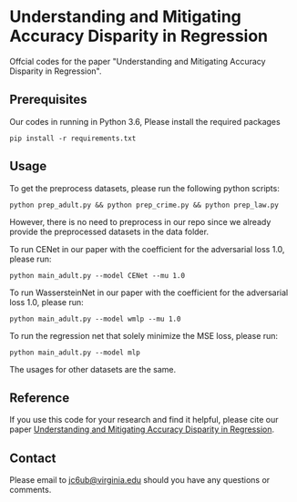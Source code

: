 # Understanding and Mitigating Accuracy Disparity in Regression

Offcial codes for the paper "Understanding and Mitigating Accuracy Disparity in Regression".

## Prerequisites

Our codes in running in Python 3.6, Please install the required packages 

```
pip install -r requirements.txt
```

## Usage

To get the preprocess datasets, please run the following python scripts:

```
python prep_adult.py && python prep_crime.py && python prep_law.py
```

However, there is no need to preprocess in our repo since we already provide the preprocessed datasets in the data folder.

To run CENet in our paper with the coefficient for the adversarial loss 1.0, please run:

```
python main_adult.py --model CENet --mu 1.0
```

To run WassersteinNet in our paper with the coefficient for the adversarial loss 1.0, please run:

```
python main_adult.py --model wmlp --mu 1.0
```

To run the regression net that solely minimize the MSE loss, please run:

```
python main_adult.py --model mlp
```

The usages for other datasets are the same.


## Reference

If you use this code for your research and find it helpful, please cite our paper [Understanding and Mitigating Accuracy Disparity in Regression](https://openreview.net/pdf?id=N9oPAFcuYWX).

## Contact

Please email to [jc6ub@virginia.edu](mailto:jc6ub@virginia.edu) should you have any questions or comments.